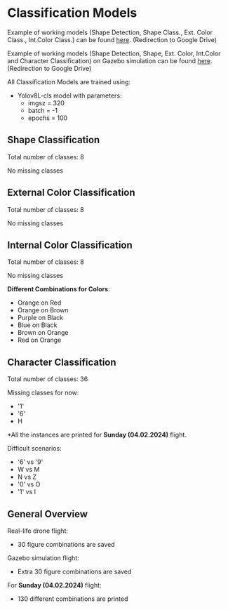 # Classification Models

Example of working models (Shape Detection, Shape Class., Ext. Color Class., Int.Color Class.) can be found [here](https://drive.google.com/file/d/1kMv3yhYnYlFYCnGEP3maxsYYmSHTDQRu/view?usp=sharing). (Redirection to Google Drive)

Example of working models (Shape Detection, Shape, Ext. Color, Int.Color and Character Classification) on Gazebo simulation can be found [here](https://drive.google.com/file/d/120ielb_8j4Ha78qDvazb6rKyFpcg2rcq/view?usp=sharing). (Redirection to Google Drive)

All Classification Models are trained using:
- Yolov8L-cls model with parameters:
  - imgsz = 320
  - batch = -1
  - epochs = 100

## Shape Classification
Total number of classes: 8

No missing classes

## External Color Classification
Total number of classes: 8

No missing classes

## Internal Color Classification
Total number of classes: 8

No missing classes

**Different Combinations for Colors**:
- Orange on Red
- Orange on Brown
- Purple on Black
- Blue on Black
- Brown on Orange
- Red on Orange


## Character Classification
Total number of classes: 36

Missing classes for now: 
- '1'
- '6'
- H

*All the instances are printed for **Sunday (04.02.2024)** flight.

Difficult scenarios:
- '6' vs '9'
- W vs M
- N vs Z
- '0' vs O
- '1' vs I

## General Overview
Real-life drone flight:
- 30 figure combinations are saved

Gazebo simulation flight:
- Extra 30 figure combinations are saved

For **Sunday (04.02.2024)** flight:
- 130 different combinations are printed
